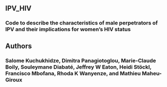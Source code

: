 ## IPV_HIV

### Code to describe the characteristics of male perpetrators of IPV and their implications for women’s HIV status

## Authors

### Salome Kuchukhidze, Dimitra Panagiotoglou, Marie-Claude Boily, Souleymane Diabaté, Jeffrey W Eaton, Heidi Stöckl, Francisco Mbofana, Rhoda K Wanyenze, and Mathieu Maheu-Giroux
